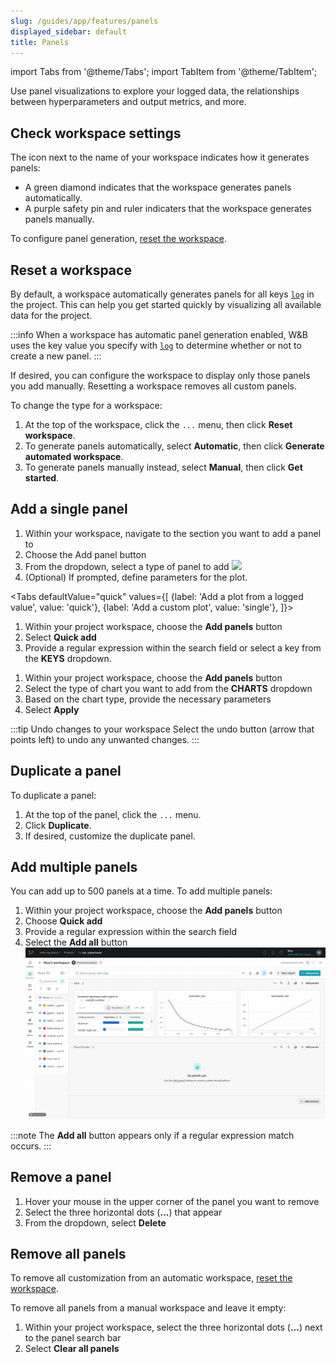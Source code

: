 ```yaml
---
slug: /guides/app/features/panels
displayed_sidebar: default
title: Panels
---
```

import Tabs from '@theme/Tabs';
import TabItem from '@theme/TabItem';


Use panel visualizations to explore your logged data, the relationships between hyperparameters and output metrics, and more. 

## Check workspace settings

The icon next to the name of your workspace indicates how it generates panels:

- A green diamond indicates that the workspace generates panels automatically.
- A purple safety pin and ruler indicaters that the workspace generates panels manually.

To configure panel generation, [reset the workspace](#reset-a-workspace).

## Reset a workspace

By default, a workspace automatically generates panels for all keys [`log`](../../../../ref/python/log.md) in the project. This can help you get started quickly by visualizing all available data for the project.

:::info
When a workspace has automatic panel generation enabled, W&B uses the key value you specify with [`log`](../../../../ref/python/log.md) to determine whether or not to create a new panel. 
:::


If desired, you can configure the workspace to display only those panels you add manually. Resetting a workspace removes all custom panels.

To change the type for a workspace:

1. At the top of the workspace, click the `...` menu, then click **Reset workspace**.
2. To generate panels automatically, select **Automatic**, then click **Generate automated workspace**.
3. To generate panels manually instead, select **Manual**, then click **Get started**.


## Add a single panel

1. Within your workspace, navigate to the section you want to add a panel to
2. Choose the Add panel button
3. From the dropdown, select a type of panel to add
![](/images/app_ui/add_single_panel.gif) 
4. (Optional) If prompted, define parameters for the plot. 

<Tabs
  defaultValue="quick"
  values={[
    {label: 'Add a plot from a logged value', value: 'quick'},
    {label: 'Add a custom plot', value: 'single'},
  ]}>
  <TabItem value="quick">

1. Within your project workspace, choose the **Add panels** button
2. Select **Quick add**
2. Provide a regular expression within the search field or select a key from the **KEYS** dropdown.

  </TabItem>
  <TabItem value="single">

1. Within your project workspace, choose the **Add panels** button
2. Select the type of chart you want to add from the **CHARTS** dropdown
3. Based on the chart type, provide the necessary parameters
3. Select **Apply**

  </TabItem> 
</Tabs>


:::tip Undo changes to your workspace
Select the undo button (arrow that points left) to undo any unwanted changes.
:::

## Duplicate a panel

To duplicate a panel:

1. At the top of the panel, click the `...` menu.
2. Click **Duplicate**.
3. If desired, customize the duplicate panel.

## Add multiple panels
You can add up to 500 panels at a time. To add multiple panels:

1. Within your project workspace, choose the **Add panels** button
2. Choose **Quick add**
2. Provide a regular expression within the search field
3. Select the **Add all** button
![](/images/app_ui/bulk_panels.gif)

:::note
The **Add all** button appears only if a regular expression match occurs.
:::

## Remove a panel

1. Hover your mouse in the upper corner of the panel you want to remove
2. Select the three horizontal dots (**...**) that appear
3. From the dropdown, select **Delete**

## Remove all panels

To remove all customization from an automatic workspace, [reset the workspace](#reset-a-workspace).

To remove all panels from a manual workspace and leave it empty:

1. Within your project workspace, select the three horizontal dots (**...**) next to the panel search bar
2. Select **Clear all panels**

<!-- ## Add a section -->

<!-- Delete a section -->

